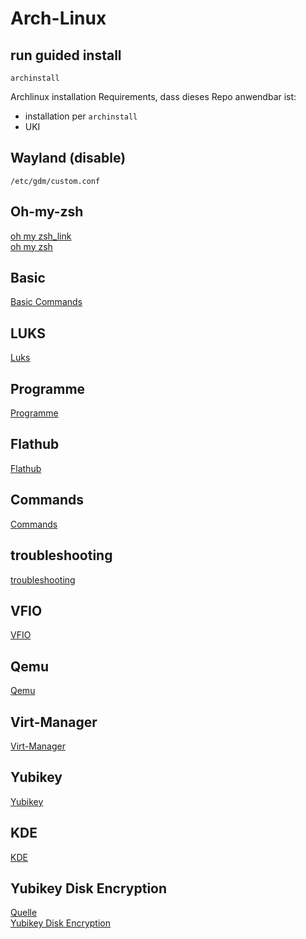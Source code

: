 # Arch-Linux

## run guided install

````
archinstall
````
 Archlinux installation Requirements, dass dieses Repo anwendbar ist:
 - installation per `archinstall`
 - UKI

## Wayland (disable)

````
/etc/gdm/custom.conf 
````
## Oh-my-zsh
[oh my zsh_link](https://github.com/ohmyzsh/ohmyzsh/wiki)<br>
[oh my zsh](./ohmyzsh.md)

## Basic

[Basic Commands](BasicCommands.md)

## LUKS

[Luks](./Luks.md)

## Programme

[Programme](./Programme.md)

## Flathub

[Flathub](./Flathub.md)

## Commands

[Commands](./Commands.md)

## troubleshooting

[troubleshooting](./troubleshooting.md)

## VFIO

[VFIO](./VFIO.md)

## Qemu

[Qemu](./Qemu.md)

## Virt-Manager
[Virt-Manager](./virt-manager.md)

## Yubikey

[Yubikey](./Yubikey.md)

## KDE
[KDE](./KDE.md)

## Yubikey Disk Encryption

[Quelle](https://github.com/agherzan/yubikey-full-disk-encryption)<br>
[Yubikey Disk Encryption](./YubikeyDiskEncryption.md)
